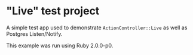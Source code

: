 "Live" test project
===================

A simple test app used to demonstrate `ActionController::Live` as well as Postgres Listen/Notify.

This example was run using Ruby 2.0.0-p0.
